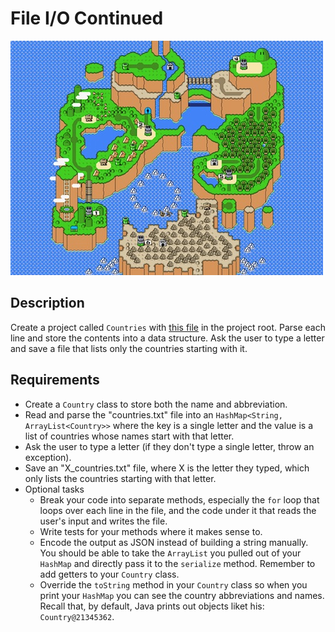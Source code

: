 # File I/O Continued

![screenshot](screenshot.jpg)

## Description

Create a project called `Countries` with [this file](https://raw.githubusercontent.com/oakes/java-assignments/master/projects/Countries/countries.txt) in the project root. Parse each line and store the contents into a data structure. Ask the user to type a letter and save a file that lists only the countries starting with it.

## Requirements

* Create a `Country` class to store both the name and abbreviation.
* Read and parse the "countries.txt" file into an `HashMap<String, ArrayList<Country>>` where the key is a single letter and the value is a list of countries whose names start with that letter.
* Ask the user to type a letter (if they don't type a single letter, throw an exception).
* Save an "X_countries.txt" file, where X is the letter they typed, which only lists the countries starting with that letter.
* Optional tasks
  * Break your code into separate methods, especially the `for` loop that loops over each line in the file, and the code under it that reads the user's input and writes the file.
  * Write tests for your methods where it makes sense to.
  * Encode the output as JSON instead of building a string manually. You should be able to take the `ArrayList` you pulled out of your `HashMap` and directly pass it to the `serialize` method. Remember to add getters to your `Country` class.
  * Override the `toString` method in your `Country` class so when you print your `HashMap` you can see the country abbreviations and names. Recall that, by default, Java prints out objects liket his: `Country@21345362`.
